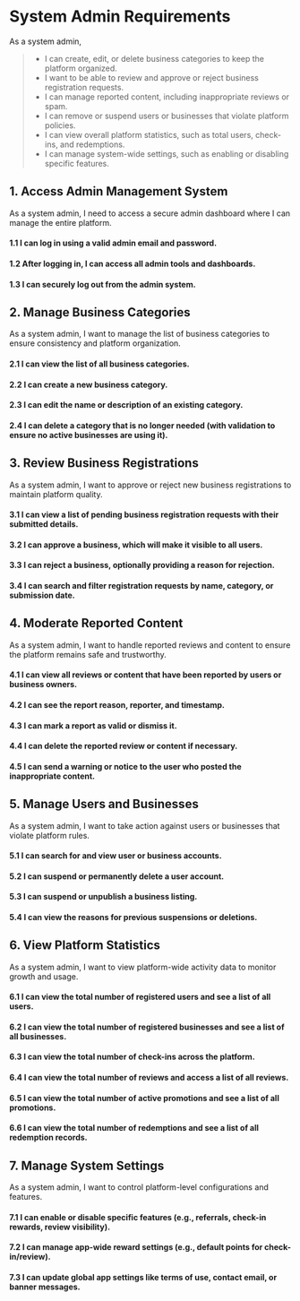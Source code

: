 # System Admin Requirements

As a system admin,

> + I can create, edit, or delete business categories to keep the platform organized.
> + I want to be able to review and approve or reject business registration requests.
> + I can manage reported content, including inappropriate reviews or spam.
> + I can remove or suspend users or businesses that violate platform policies.
> + I can view overall platform statistics, such as total users, check-ins, and redemptions.
> + I can manage system-wide settings, such as enabling or disabling specific features.

## 1. Access Admin Management System

As a system admin, I need to access a secure admin dashboard where I can manage the entire platform.

#### 1.1 I can log in using a valid admin email and password.
#### 1.2 After logging in, I can access all admin tools and dashboards.
#### 1.3 I can securely log out from the admin system.

## 2. Manage Business Categories

As a system admin, I want to manage the list of business categories to ensure consistency and platform organization.

#### 2.1 I can view the list of all business categories.
#### 2.2 I can create a new business category.
#### 2.3 I can edit the name or description of an existing category.
#### 2.4 I can delete a category that is no longer needed (with validation to ensure no active businesses are using it).

## 3. Review Business Registrations

As a system admin, I want to approve or reject new business registrations to maintain platform quality.

#### 3.1 I can view a list of pending business registration requests with their submitted details.
#### 3.2 I can approve a business, which will make it visible to all users.
#### 3.3 I can reject a business, optionally providing a reason for rejection.
#### 3.4 I can search and filter registration requests by name, category, or submission date.

## 4. Moderate Reported Content

As a system admin, I want to handle reported reviews and content to ensure the platform remains safe and trustworthy.

#### 4.1 I can view all reviews or content that have been reported by users or business owners.
#### 4.2 I can see the report reason, reporter, and timestamp.
#### 4.3 I can mark a report as valid or dismiss it.
#### 4.4 I can delete the reported review or content if necessary.
#### 4.5 I can send a warning or notice to the user who posted the inappropriate content.

## 5. Manage Users and Businesses

As a system admin, I want to take action against users or businesses that violate platform rules.

#### 5.1 I can search for and view user or business accounts.
#### 5.2 I can suspend or permanently delete a user account.
#### 5.3 I can suspend or unpublish a business listing.
#### 5.4 I can view the reasons for previous suspensions or deletions.

## 6. View Platform Statistics

As a system admin, I want to view platform-wide activity data to monitor growth and usage.

#### 6.1 I can view the total number of registered users and see a list of all users.
#### 6.2 I can view the total number of registered businesses and see a list of all businesses.
#### 6.3 I can view the total number of check-ins across the platform.
#### 6.4 I can view the total number of reviews and access a list of all reviews.
#### 6.5 I can view the total number of active promotions and see a list of all promotions.
#### 6.6 I can view the total number of redemptions and see a list of all redemption records.

## 7. Manage System Settings

As a system admin, I want to control platform-level configurations and features.

#### 7.1 I can enable or disable specific features (e.g., referrals, check-in rewards, review visibility).
#### 7.2 I can manage app-wide reward settings (e.g., default points for check-in/review).
#### 7.3 I can update global app settings like terms of use, contact email, or banner messages.
